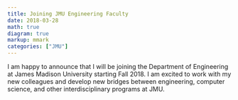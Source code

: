 ```yaml
---
title: Joining JMU Engineering Faculty
date: 2018-03-28
math: true
diagram: true
markup: mmark
categories: ["JMU"]
---
```


I am happy to announce that I will be joining the Department of Engineering at James Madison University starting Fall 2018. I am excited to work with my new colleagues and develop new bridges between engineering, computer science, and other interdisciplinary programs at JMU.

